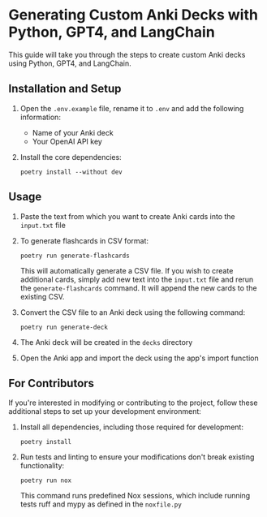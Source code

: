 # Generating Custom Anki Decks with Python, GPT4, and LangChain

This guide will take you through the steps to create custom Anki decks using Python, GPT4, and LangChain.

## Installation and Setup

1. Open the `.env.example` file, rename it to `.env` and add the following information:

   - Name of your Anki deck
   - Your OpenAI API key

2. Install the core dependencies:
   ```
   poetry install --without dev
   ```

## Usage

1. Paste the text from which you want to create Anki cards into the `input.txt` file

2. To generate flashcards in CSV format:

   ```shell
   poetry run generate-flashcards
   ```

   This will automatically generate a CSV file. If you wish to create additional cards, simply add new text into the `input.txt` file and rerun the `generate-flashcards` command. It will append the new cards to the existing CSV.

3. Convert the CSV file to an Anki deck using the following command:

   ```shell
   poetry run generate-deck
   ```

4. The Anki deck will be created in the `decks` directory

5. Open the Anki app and import the deck using the app's import function

## For Contributors

If you're interested in modifying or contributing to the project, follow these additional steps to set up your development environment:

1. Install all dependencies, including those required for development:

   ```shell
   poetry install
   ```

2. Run tests and linting to ensure your modifications don't break existing functionality:

   ```shell
   poetry run nox
   ```

   This command runs predefined Nox sessions, which include running tests ruff and mypy as defined in the `noxfile.py`
